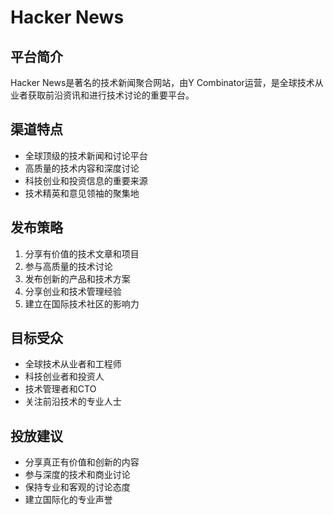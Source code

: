 # Hacker News

## 平台简介
Hacker News是著名的技术新闻聚合网站，由Y Combinator运营，是全球技术从业者获取前沿资讯和进行技术讨论的重要平台。

## 渠道特点
- 全球顶级的技术新闻和讨论平台
- 高质量的技术内容和深度讨论
- 科技创业和投资信息的重要来源
- 技术精英和意见领袖的聚集地

## 发布策略
1. 分享有价值的技术文章和项目
2. 参与高质量的技术讨论
3. 发布创新的产品和技术方案
4. 分享创业和技术管理经验
5. 建立在国际技术社区的影响力

## 目标受众
- 全球技术从业者和工程师
- 科技创业者和投资人
- 技术管理者和CTO
- 关注前沿技术的专业人士

## 投放建议
- 分享真正有价值和创新的内容
- 参与深度的技术和商业讨论
- 保持专业和客观的讨论态度
- 建立国际化的专业声誉
